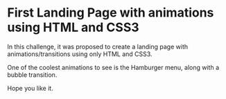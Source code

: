 # First Landing Page with animations using HTML and CSS3 
In this challenge, it was proposed to create a landing page with animations/transitions using only HTML and CSS3.

One of the coolest animations to see is the Hamburger menu, along with a bubble transition.

Hope you like it.
